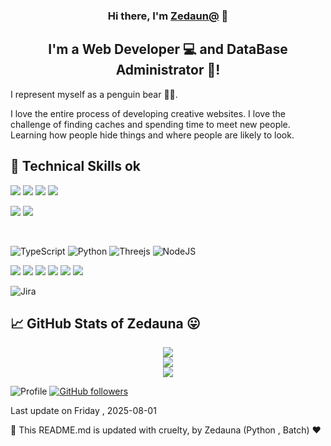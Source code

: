 <h3 align="center">
Hi there, I'm <a href="https://cv.jerosweb.com/" target="_blank" rel="noreferrer">Zedaun@</a> 👋
</h3>

<h2 align="center">
I'm a Web Developer 💻 and DataBase Administrator 🎨!
</h2> 
I represent myself as a penguin bear 🐧🐻.

I love the entire process of developing creative websites. I love the challenge of finding caches and spending time to meet new people. Learning how people hide things and where people are likely to look.

## 💼 Technical Skills ok

![](https://img.shields.io/badge/Code-JavaScript-informational?style=flat&logo=JavaScript&color=F7DF1E)
![](https://img.shields.io/badge/Code-HTML5-informational?style=flat&logo=HTML5&color=E34F26)
![](https://img.shields.io/badge/Code-PostgreSQL-informational?style=flat&logo=PostgreSQL&color=336791)
![](https://img.shields.io/badge/Code-SQLite-informational?style=flat&logo=SQLite&color=003B57)

![](https://img.shields.io/badge/Style-Bootstrap-informational?style=flat&logo=Bootstrap&color=7952B3)
![](https://img.shields.io/badge/Style-CSS3-informational?style=flat&logo=CSS3&color=1572B6)

</br>

![TypeScript](https://img.shields.io/badge/typescript-%23007ACC.svg?style=for-the-badge&logo=typescript&logoColor=white)
![Python](https://img.shields.io/badge/python-3670A0?style=for-the-badge&logo=python&logoColor=ffdd54)
![Threejs](https://img.shields.io/badge/threejs-black?style=for-the-badge&logo=three.js&logoColor=white)
![NodeJS](https://img.shields.io/badge/node.js-6DA55F?style=for-the-badge&logo=node.js&logoColor=white)

![](https://img.shields.io/badge/Tools-Figma-informational?style=flat&logo=Figma&color=F24E1E)
![](https://img.shields.io/badge/Tools-NPM-informational?style=flat&logo=NPM&color=CB3837)
![](https://img.shields.io/badge/Tools-Heroku-informational?style=flat&logo=Heroku&color=430098)
![](https://img.shields.io/badge/Tools-Netlify-informational?style=flat&logo=netlify&color=00C7B7)
![](https://img.shields.io/badge/Tools-Git-informational?style=flat&logo=Git&color=F05032)
![](https://img.shields.io/badge/Tools-GitHub-informational?style=flat&logo=GitHub&color=181717)

![Jira](https://img.shields.io/badge/jira-%230A0FFF.svg?style=for-the-badge&logo=jira&logoColor=white)

## 📈 GitHub Stats of Zedauna 😛

<div style="text-align: center;">

![](https://github-readme-stats.vercel.app/api?username=Zedauna&theme=dark&hide_border=true&include_all_commits=false&count_private=true)<br/>
![](https://github-readme-streak-stats.herokuapp.com/?user=Zedauna&theme=dark&hide_border=true)<br/>
![](https://github-readme-stats.vercel.app/api/top-langs/?username=Zedauna&theme=dark&hide_border=true&include_all_commits=false&count_private=true&layout=compact)

</div>

![Profile](https://komarev.com/ghpvc/?username=Zedauna)
[![GitHub followers](https://img.shields.io/github/followers/Zedauna?style=social)](https://www.github.com/Zedauna)

Last update on   Friday , 2025-08-01

🤖 This README.md is updated with cruelty, by Zedauna (Python , Batch) ❤️

<!---
zedauna/zedauna is a ✨ special ✨ repository because its `README.md` (this file) appears on your GitHub profile.
You can click the Preview link to take a look at your changes.
--->
